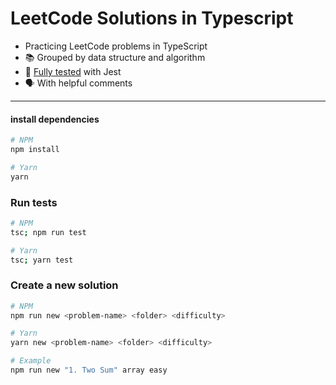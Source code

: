 # LeetCode Solutions in Typescript

-  Practicing LeetCode problems in TypeScript
- 📚 Grouped by data structure and algorithm
- 🧪 [Fully tested](#run-tests) with Jest
- 🗣 With helpful comments

---


#### install dependencies

```bash
# NPM
npm install

# Yarn
yarn
```

### Run tests

```bash
# NPM
tsc; npm run test

# Yarn
tsc; yarn test
```
### Create a new solution

```bash
# NPM
npm run new <problem-name> <folder> <difficulty>

# Yarn
yarn new <problem-name> <folder> <difficulty>

# Example
npm run new "1. Two Sum" array easy
```

